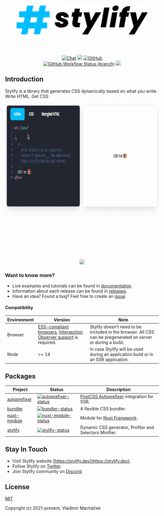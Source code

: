 <br><br>

<p align="center">
	<a href="https://stylify.dev" target="_blank" rel="noopener noreferrer">
		<img src="./logo.svg" height="100" alt="Stylify logo">
	</a>
</p>

<br><br>

<p align="center">
<a href="https://discord.gg/NuJsk5SMDz/"><img src="https://img.shields.io/badge/chat-on%20discord-7289da.svg?sanitize=true" alt="Chat"></a>
<a href="https://github.com/stylify/packages/discussions"><img src="https://user-images.githubusercontent.com/14016808/132510133-76bb66a9-951f-4411-9236-140cac7b7472.png"></a>
<a href="https://github.com/stylify/packages/blob/master/LICENSE"><img alt="GitHub" src="https://img.shields.io/github/license/stylify/packages"></a>
<br>
<a href="https://github.com/stylify/packages/actions/workflows/tests.yaml?query=branch%3Amaster"><img alt="GitHub Workflow Status (branch)" src="https://img.shields.io/github/workflow/status/stylify/packages/tests/master"></a>
<a href="https://codecov.io/gh/stylify/packages"><img src="https://codecov.io/gh/stylify/packages/branch/master/graph/badge.svg?token=ZJLKX877DF"/></a>
</p>

## Introduction

Stylify is a library that generates CSS dynamically based on what you write.<br>
Write HTML. Get CSS

<img src="./stylify.gif" height="494" width="1024" alt="Stylify preview">

<p align="center"><a href="https://stylify.dev"><img src="https://user-images.githubusercontent.com/14016808/132552680-ae877b45-5796-42df-b507-c0f6b9cf4706.png"></a></p>

### Want to know more?
- Live examples and tutorials can be found in [documentation](https://stylify.dev/docs).
- Information about each release can be found in [releases](https://github.com/stylify/packages/releases).
- Have an idea? Found a bug? Feel free to create an [issue](https://github.com/stylify/packages/issues).

#### Compatibility
| Environment | Version                                                                                                                                                          | Note                                                                                                          |
|-------------|------------------------------------------------------------------------------------------------------------------------------------------------------------------|---------------------------------------------------------------------------------------------------------------|
| Browser     | [ES5-compliant browsers](https://caniuse.com/?search=ES5), [Intersection Observer support](https://caniuse.com/?search=intersection%20observer) is required.     | Stylify doesn't need to be included in the browser. All CSS can be pregenerated on server or during a build.  |
| Node        | >= 14                                                                                                                                                            | In case Stylify will be used during an application build or in an SSR application.                            |

## Packages

| Project               | Status                                                       | Description                                                                          |
| --------------------- | ------------------------------------------------------------ | -------------------------------------------------------------------------------------|
| [autoprefixer]        | [![autoprefixer-status]][autoprefixer-package]               | [PostCSS Autoprefixer](https://github.com/postcss/autoprefixer) integration for SSR. |
| [bundler]        | [![bundler-status]][autoprefixer-package]               | A flexible CSS bundler. |
| [nuxt-module]         | [![nuxt-module-status]][nuxt-module-package]                 | Module for [Nuxt Framework](https://nuxtjs.org/).                                    |
| [stylify]             | [![stylify-status]][stylify-package]                         | Dynamic CSS generator, Profiler and Selectors Minifier.                              |

[autoprefixer]: https://github.com/stylify/packages/autoprefixer
[autoprefixer-status]: https://img.shields.io/npm/v/@stylify/autoprefixer.svg
[autoprefixer-package]: https://npmjs.com/package/@stylify/stylify

[bundler]: https://github.com/stylify/packages/bundler
[bundler-status]: https://img.shields.io/npm/v/@stylify/bundler.svg
[bundler-package]: https://npmjs.com/package/@stylify/bundler

[nuxt-module]: https://github.com/stylify/packages/nuxt-module
[nuxt-module-status]: https://img.shields.io/npm/v/@stylify/nuxt-module.svg
[nuxt-module-package]: https://npmjs.com/package/@stylify/nuxt-module

[stylify]: https://github.com/stylify/packages/stylify
[stylify-status]: https://img.shields.io/npm/v/@stylify/stylify.svg
[stylify-package]: https://npmjs.com/package/@stylify/stylify

## Stay In Touch

- Visit Stylify website [https://stylify.dev](https://stylify.dev).
- Follow Stylify on [Twitter](https://twitter.com/stylify_dev).
- Join Stylify community on [Discord](https://https://discord.gg/NuJsk5SMDz/).

## License

[MIT](https://opensource.org/licenses/MIT)

Copyright (c) 2021-present, Vladimír Macháček
